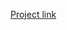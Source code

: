 [Project link](https://stackblitz.com/edit/dom-project-chaiaurcode?file=1-colorChanger%2Findex.html)